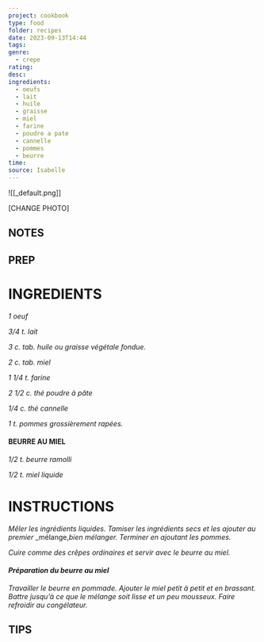 ```yaml
---
project: cookbook
type: food
folder: recipes
date: 2023-09-13T14:44
tags: 
genre:
  - crepe
rating: 
desc: 
ingredients:
  - oeufs
  - lait
  - huile
  - graisse
  - miel
  - farine
  - poudre a pate
  - cannelle
  - pommes
  - beurre
time: 
source: Isabelle
---
```


![[_default.png]]

[CHANGE PHOTO]


## NOTES




## PREP


# INGREDIENTS

_1 oeuf_

_3/4 t. lait_

_3 c. tab. huile ou graisse végétale fondue._

_2 c. tab. miel_

_1 1/4 t. farine_

_2 1/2 c. thé poudre à pâte_

_1/4 c. thé cannelle_

_1 t. pommes grossièrement rapées._


#### BEURRE AU MIEL

_1/2 t. beurre ramolli_

_1/2 t. miel liquide_




# INSTRUCTIONS

_Mêler les ingrédients liquides. Tamiser les_
_ingrédients secs et les ajouter au premier_
_mélange,_bien mélanger. Terminer en ajoutant_
_les pommes._

_Cuire comme des crêpes ordinaires et servir_
_avec le beurre au miel._

#### _Préparation du beurre au miel_

_Travailler le beurre en pommade. Ajouter le_
_miel petit à petit et en brassant. Battre jusqu’à_
_ce que le mélange soit lisse et un peu_
_mousseux. Faire refroidir au congélateur._




## TIPS




